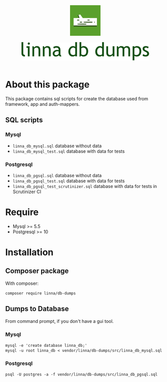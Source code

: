 <div align="center">
    <a href="#"><img src="logo-linna-96.png" alt="Linna Logo"></a>
</div>

<br/>

<div align="center">
    <a href="#"><img src="logo-db-dumps.png" alt="Linna db Logo"></a>
</div>

<br/>

# About this package
This package contains sql scripts for create the database used from framework, app and auth-mappers.

## SQL scripts

### Mysql
   * `linna_db_mysql.sql` database without data
   * `linna_db_mysql_test.sql` database with data for tests

### Postgresql
   * `linna_db_pgsql.sql` database without data
   * `linna_db_pgsql_test.sql` database with data for tests
   * `linna_db_pgsql_test_scrutinizer.sql` database with data for tests in Scrutinizer CI

# Require
   * Mysql >= 5.5
   * Postgresql >= 10

# Installation

## Composer package
With composer:
```
composer require linna/db-dumps
```

## Dumps to Database
From command prompt, if you don't have a gui tool.

### Mysql
```
mysql -e 'create database linna_db;'
mysql -u root linna_db < vendor/linna/db-dumps/src/linna_db_mysql.sql
```

### Postgresql
```
psql -U postgres -a -f vendor/linna/db-dumps/src/linna_db_pgsql.sql
```